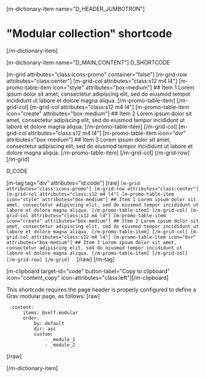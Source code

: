 [m-dictionary-item name="D_HEADER_JUMBOTRON"]
  # "Modular collection" shortcode
[/m-dictionary-item]

[m-dictionary-item name="D_MAIN_CONTENT"]
  D_SHORTCODE

  [m-grid attributes="class:icons-promo" container="false"]
    [m-grid-row attributes="class:center"]
      [m-grid-col attributes="class:s12 m4 l4"]
        [m-promo-table-item icon="style" attributes="box-medium"]
          ## Item 1
          Lorem ipsum dolor sit amet, consectetur adipiscing elit, sed do eiusmod tempor incididunt ut labore et dolore magna aliqua.
        [/m-promo-table-item]
      [/m-grid-col]
      [m-grid-col attributes="class:s12 m4 l4"]
        [m-promo-table-item icon="create" attributes="box-medium"]
          ## Item 2
          Lorem ipsum dolor sit amet, consectetur adipiscing elit, sed do eiusmod tempor incididunt ut labore et dolore magna aliqua.
        [/m-promo-table-item]
      [/m-grid-col]
      [m-grid-col attributes="class:s12 m4 l4"]
        [m-promo-table-item icon="dvr" attributes="box-medium"]
          ## Item 3
          Lorem ipsum dolor sit amet, consectetur adipiscing elit, sed do eiusmod tempor incididunt ut labore et dolore magna aliqua.
        [/m-promo-table-item]
      [/m-grid-col]
    [/m-grid-row]
  [/m-grid]  

  D_CODE

  [m-tag tag="div" attributes="id:code"]
    [raw]
    ```
      [m-grid attributes="class:icons-promo"]
        [m-grid-row attributes="class:center"]
          [m-grid-col attributes="class:s12 m4 l4"]
            [m-promo-table-item icon="style" attributes="box-medium"]
              ## Item 1
              Lorem ipsum dolor sit amet, consectetur adipiscing elit, sed do eiusmod tempor incididunt ut labore et dolore magna aliqua.
            [/m-promo-table-item]
          [/m-grid-col]
          [m-grid-col attributes="class:s12 m4 l4"]
            [m-promo-table-item icon="create" attributes="box-medium"]
              ## Item 2
              Lorem ipsum dolor sit amet, consectetur adipiscing elit, sed do eiusmod tempor incididunt ut labore et dolore magna aliqua.
            [/m-promo-table-item]
          [/m-grid-col]
          [m-grid-col attributes="class:s12 m4 l4"]
            [m-promo-table-item icon="dvr" attributes="box-medium"]
              ## Item 3
              Lorem ipsum dolor sit amet, consectetur adipiscing elit, sed do eiusmod tempor incididunt ut labore et dolore magna aliqua.
            [/m-promo-table-item]
          [/m-grid-col]
        [/m-grid-row]
      [/m-grid]  
    ```
    [/raw]
  [/m-tag]  

  [m-clipboard target-id="code" button-label="Copy to clipboard" icon="content_copy" icon-attributes="class:left"][/m-clipboard]

  This shortcode requires the page header is properly configured to define a Grav modular page, as follows:
  [raw]
  ```
    content:
        items: @self.modular
        order:
            by: default
            dir: asc
            custom:
                - _module_1
                - _module_2
  ```
  [/raw]

[/m-dictionary-item]
